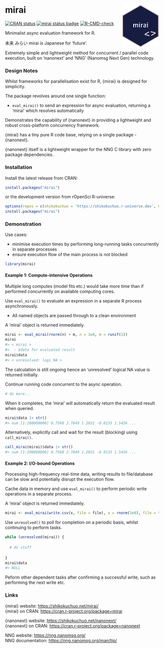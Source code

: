 
<!-- README.md is generated from README.Rmd. Please edit that file -->

# mirai <a href="https://shikokuchuo.net/mirai/" alt="mirai"><img src="man/figures/logo.png" alt="mirai logo" align="right" width="120"/></a>

<!-- badges: start -->

[![CRAN
status](https://www.r-pkg.org/badges/version/mirai?color=112d4e)](https://CRAN.R-project.org/package=mirai)
[![mirai status
badge](https://shikokuchuo.r-universe.dev/badges/mirai?color=ddcacc)](https://shikokuchuo.r-universe.dev)
[![R-CMD-check](https://github.com/shikokuchuo/mirai/workflows/R-CMD-check/badge.svg)](https://github.com/shikokuchuo/mirai/actions)
<!-- badges: end -->

Minimalist async evaluation framework for R.

未来 みらい mirai is Japanese for ‘future’.

Extremely simple and lightweight method for concurrent / parallel code
execution, built on ‘nanonext’ and ‘NNG’ (Nanomsg Next Gen) technology.

### Design Notes

Whilst frameworks for parallelisation exist for R, {mirai} is designed
for simplicity.

The package revolves around one single function:

-   `eval_mirai()` to send an expression for async evaluation, returning
    a ‘mirai’ which resolves automatically

Demonstrates the capability of {nanonext} in providing a lightweight and
robust cross-platform concurrency framework.

{mirai} has a tiny pure R code base, relying on a single package -
{nanonext}.

{nanonext} itself is a lightweight wrapper for the NNG C library with
zero package dependencies.

### Installation

Install the latest release from CRAN:

``` r
install.packages("mirai")
```

or the development version from rOpenSci R-universe:

``` r
options(repos = c(shikokuchuo = 'https://shikokuchuo.r-universe.dev', CRAN = 'https://cloud.r-project.org'))
install.packages("mirai")
```

### Demonstration

Use cases:

-   minimise execution times by performing long-running tasks
    concurrently in separate processes
-   ensure execution flow of the main process is not blocked

``` r
library(mirai)
```

#### Example 1: Compute-intensive Operations

Multiple long computes (model fits etc.) would take more time than if
performed concurrently on available computing cores.

Use `eval_mirai()` to evaluate an expression in a separate R process
asynchronously.

-   All named objects are passed through to a clean environment

A ‘mirai’ object is returned immediately.

``` r
mirai <- eval_mirai(rnorm(n) + m, n = 1e8, m = runif(1))
mirai
#> < mirai >
#>  - $data for evaluated result
mirai$data
#> < unresolved: logi NA >
```

The calculation is still ongoing hence an ‘unresolved’ logical NA value
is returned initially.

Continue running code concurrent to the async operation.

``` r
# do more...
```

When it completes, the ‘mirai’ will automatically return the evaluated
result when queried.

``` r
mirai$data |> str()
#> num [1:100000000] 0.7568 2.7849 1.2031 -0.0133 1.5456 ...
```

Alternatively, explicitly call and wait for the result (blocking) using
`call_mirai()`.

``` r
call_mirai(mirai)$data |> str()
#> num [1:100000000] 0.7568 2.7849 1.2031 -0.0133 1.5456 ...
```

#### Example 2: I/O-bound Operations

Processing high-frequency real-time data, writing results to
file/database can be slow and potentially disrupt the execution flow.

Cache data in memory and use `eval_mirai()` to perform periodic write
operations in a separate process.

A ‘mirai’ object is returned immediately.

``` r
mirai <- eval_mirai(write.csv(x, file = file), x = rnorm(1e8), file = tempfile())
```

Use `unresolved()` to poll for completion on a periodic basis, whilst
continuing to perform tasks.

``` r
while (unresolved(mirai)) {
  
  # do stuff
  
}
mirai$data
#> NULL
```

Peform other dependent tasks after confirming a successful write, such
as performing the next write etc.

### Links

{mirai} website: <https://shikokuchuo.net/mirai/><br /> {mirai} on CRAN:
<https://cran.r-project.org/package=mirai>

{nanonext} website: <https://shikokuchuo.net/nanonext/><br /> {nanonext}
on CRAN: <https://cran.r-project.org/package=nanonext>

NNG website: <https://nng.nanomsg.org/><br /> NNG documentation:
<https://nng.nanomsg.org/man/tip/><br />
